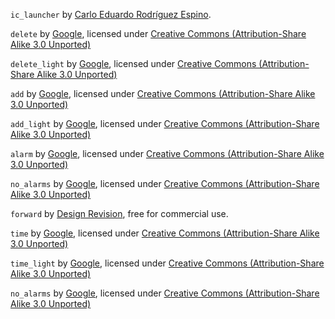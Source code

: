 `ic_launcher` by [Carlo Eduardo Rodríguez Espino](https://www.iconfinder.com/CarloRodriguez).

`delete` by [Google](https://design.google.com/), licensed under [Creative Commons (Attribution-Share Alike 3.0 Unported) ](http://creativecommons.org/licenses/by-sa/3.0/)

`delete_light` by [Google](https://design.google.com/), licensed under [Creative Commons (Attribution-Share Alike 3.0 Unported) ](http://creativecommons.org/licenses/by-sa/3.0/)

`add` by [Google](https://design.google.com/), licensed under [Creative Commons (Attribution-Share Alike 3.0 Unported) ](http://creativecommons.org/licenses/by-sa/3.0/)

`add_light` by [Google](https://design.google.com/), licensed under [Creative Commons (Attribution-Share Alike 3.0 Unported) ](http://creativecommons.org/licenses/by-sa/3.0/)

`alarm` by [Google](https://design.google.com/), licensed under [Creative Commons (Attribution-Share Alike 3.0 Unported) ](http://creativecommons.org/licenses/by-sa/3.0/)

`no_alarms` by [Google](https://design.google.com/), licensed under [Creative Commons (Attribution-Share Alike 3.0 Unported) ](http://creativecommons.org/licenses/by-sa/3.0/)

`forward` by [Design Revision](https://www.iconfinder.com/DesignRevision), free for commercial use.

`time` by [Google](https://design.google.com/), licensed under [Creative Commons (Attribution-Share Alike 3.0 Unported) ](http://creativecommons.org/licenses/by-sa/3.0/)

`time_light` by [Google](https://design.google.com/), licensed under [Creative Commons (Attribution-Share Alike 3.0 Unported) ](http://creativecommons.org/licenses/by-sa/3.0/)

`no_alarms` by [Google](https://design.google.com/), licensed under [Creative Commons (Attribution-Share Alike 3.0 Unported) ](http://creativecommons.org/licenses/by-sa/3.0/)
